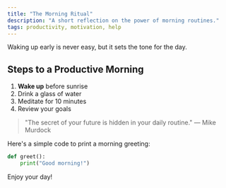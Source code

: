 ```yaml
---
title: "The Morning Ritual"
description: "A short reflection on the power of morning routines."
tags: productivity, motivation, help
---
```


Waking up early is never easy, but it sets the tone for the day. 

## Steps to a Productive Morning

1. **Wake up** before sunrise
2. Drink a glass of water
3. Meditate for 10 minutes
4. Review your goals

> "The secret of your future is hidden in your daily routine." — Mike Murdock

Here's a simple code to print a morning greeting:

```python
def greet():
    print("Good morning!")
```

Enjoy your day!